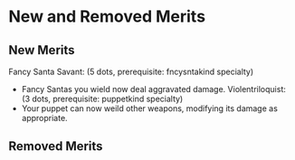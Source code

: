 # New and Removed Merits

## New Merits
Fancy Santa Savant: (5 dots, prerequisite: fncysntakind specialty)
 - Fancy Santas you wield now deal aggravated damage.
Violentriloquist: (3 dots, prerequisite: puppetkind specialty)
 - Your puppet can now weild other weapons, modifying its damage as appropriate.
## Removed Merits
